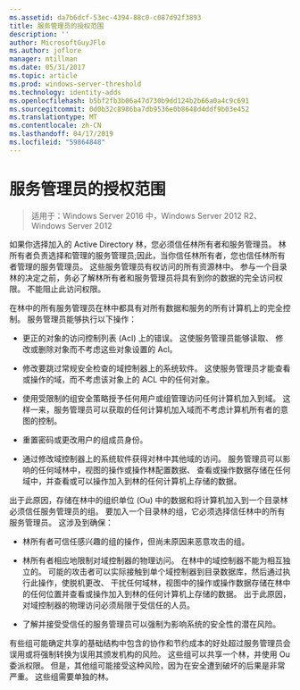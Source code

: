 ```yaml
---
ms.assetid: da7b6dcf-53ec-4394-88c0-c087d92f3893
title: 服务管理员的授权范围
description: ''
author: MicrosoftGuyJFlo
ms.author: joflore
manager: mtillman
ms.date: 05/31/2017
ms.topic: article
ms.prod: windows-server-threshold
ms.technology: identity-adds
ms.openlocfilehash: b5bf2fb3b06a47d730b9dd124b2b66a0a4c9c691
ms.sourcegitcommit: 0d0b32c8986ba7db9536e0b8648d4ddf9b03e452
ms.translationtype: MT
ms.contentlocale: zh-CN
ms.lasthandoff: 04/17/2019
ms.locfileid: "59864848"
---
```

# <a name="service-administrator-scope-of-authority"></a>服务管理员的授权范围

>适用于：Windows Server 2016 中，Windows Server 2012 R2、 Windows Server 2012

如果你选择加入的 Active Directory 林，您必须信任林所有者和服务管理员。 林所有者负责选择和管理的服务管理员;因此，当你信任林所有者，您也信任林所有者管理的服务管理员。 这些服务管理员有权访问的所有资源林中。 参与一个目录林的决定之前，务必了解林所有者和服务管理员将具有到你的数据的完全访问权限。 不能阻止此访问权限。  
  
在林中的所有服务管理员在林中都具有对所有数据和服务的所有计算机上的完全控制。 服务管理员能够执行以下操作：  
  
-   更正的对象的访问控制列表 (Acl) 上的错误。 这使服务管理员能够读取、 修改或删除对象而不考虑这些对象设置的 Acl。  
  
-   修改要跳过常规安全检查的域控制器上的系统软件。 这使服务管理员才能查看或操作的域，而不考虑该对象上的 ACL 中的任何对象。  
  
-   使用受限制的组安全策略授予任何用户或组管理访问任何计算机加入到域。 这样一来，服务管理员可以获取的任何计算机加入域而不考虑计算机所有者的意图的控制。  
  
-   重置密码或更改用户的组成员身份。  
  
-   通过修改域控制器上的系统软件获得对林中其他域的访问。 服务管理员可以影响的任何域林中，视图的操作或操作林配置数据、 查看或操作数据存储在任何域中，并查看或可以操作加入到林的任何计算机上存储的数据。  
  
出于此原因，存储在林中的组织单位 (Ou) 中的数据和将计算机加入到一个目录林必须信任服务管理员的组。 要加入一个目录林的组，它必须选择信任林中的所有服务管理员。 这涉及到确保：  
  
-   林所有者可信任感兴趣的组的操作，但尚未原因来恶意攻击的组。  
  
-   林所有者相应地限制对域控制器的物理访问。 在林中的域控制器不能为相互独立的。 可能的攻击者可以实际接触到单个域控制器到目录数据库，然后通过执行此操作，使脱机更改、 干扰任何域林，视图中的操作或操作数据存储在林中的任何位置并查看或操作加入到林的任何计算机上存储的数据。 出于此原因，对域控制器的物理访问必须局限于受信任的人员。  
  
-   了解并接受受信任的服务管理员可以强制为影响系统的安全性的潜在风险。  
  
有些组可能确定共享的基础结构中包含的协作和节约成本的好处超过服务管理员会误用或将强制转换为误用其颁发机构的风险。 这些组可以共享一个林，并使用 Ou 委派权限。 但是，其他组可能接受这种风险，因为在安全遭到破坏的后果是非常严重。 这些组需要单独的林。  
  



